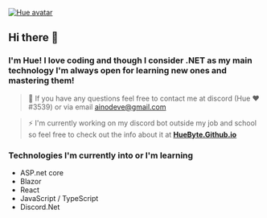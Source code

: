 <a href="https://huebyte.github.io/" title="Avatar" alt="Hue's avatar"><img src="https://i.pinimg.com/originals/44/b5/f8/44b5f828f4d32585f7a66f01e673ee32.png" title="Hue" alt="Hue avatar"></a>
## Hi there 👋
### I'm Hue! I love coding and though I consider .NET as my main technology I'm always open for learning new ones and mastering them!

> 💬 If you have any questions feel free to contact me at discord (Hue ❤#3539) or via email ainodeve@gmail.com

> ⚡ I'm currently working on my discord bot outside my job and school so feel free to check out the info about it at <a href="https://huebyte.github.io/Bot" target="_blank">**HueByte.Github.io**</a>

### Technologies I'm currently into or I'm learning 

- ASP.net core
- Blazor
- React
- JavaScript / TypeScript 
- Discord.Net
